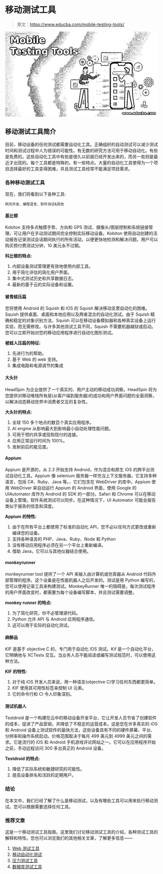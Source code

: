 # 移动测试工具

> 原文：<https://www.educba.com/mobile-testing-tools/>

![Mobile Testing Tools](img/1210072bcbbe7bf2f8b36880180d6f4c.png)



## 移动测试工具简介

目前，移动设备的任何测试都需要自动化工具。正确组织的自动测试可以减少测试时间和测试过程中人为错误的可能性。有无数的研究方法可用于移动自动化。有些是免费的。这些自动化工具中有些是很久以前就已经开发出来的，而另一些则是最近才出现的。每个工具都是特殊的，有一些特点。大量的自动化工具使得为一个项目选择最好的工具变得困难，并且测试工具经常不能满足项目需求。

### 各种移动测试工具

现在，我们将看到以下各种工具:

<small>网页开发、编程语言、软件测试&其他</small>

#### 基比顿

Kobiton 支持多点触摸手势、方向和 GPS 测试、摄像头/图层控制和系统链接管理，可让用户在手动测试期间完全控制实际移动设备。Kobiton 使用自动创建的活动报告记录测试会话期间执行的所有活动，以便更快地检测和解决问题。用户可以购买预付费测试分钟，10 美元永不过期。

**科比顿的特点:**

1.  内部设备测试管理更有效地使用内部工具。
2.  用于简化评估的简化用户界面。
3.  集中式测试历史和共享数据日志。
4.  最新的基于云的实际设备和设置。

#### 被青蛙压扁

您将使用 Android 的 Squish 和 IOS 的 Squish 解决移动支票自动化的困难。Squish 提供桌面、桌面和本地应用以及两者混合的自动化测试。由于 Squish 精确和稳定的对象识别方法，Squish 可以在移动设备模拟器和各种真实设备上运行实验，而无需修改。与许多其他测试工具不同，Squish 不需要机器越狱或启动。您可以立即开始对您的移动应用程序进行自动化图形测试。

**被蛙人压扁的特征:**

1.  先进行为的帮助。
2.  基于 Web 的 web 支持。
3.  集成电路和电源调节的集成

#### 大头针

HeadSpin 为企业提供了一个真实的、用户主动的移动成功洞察。HeadSpin 将为您提供对移动堆栈所有层(从客户端到服务器)的成功和用户界面问题的全面洞察，以解决动态移动世界中消费者交互的复杂性。

**大头针的特点:**

1.  全球 150 多个地点的数百个真实应用程序。
2.  AI engine 从影响最大到影响最小自动处理性能问题。
3.  可用于预约共享或现购现付的连接。
4.  应用正常运行时间为 100%。
5.  发射前后的能见度。

#### Appium

Appium 是开源的，从 2.3 开始支持 Android，作为混合和原生 iOS 的跨平台测试自动化工具。Appium 像 selenium 服务器一样充当上下文服务器。它支持多种语言，包括 C#、Ruby、Java 等。，它们包含在 WebDriver 的库中。Appium 使用 WebDriver 来自动运行 Appium 的 Android 界面，使用 Google 的 UIAutomator 库作为 Android 的 SDK 的一部分。Safari 和 Chrome 可以在移动设备上管理。软件系统测试可以同步。在这种情况下，UI Automator 可能会报告类似于报告的信息和深度。

**Appium 的特性:**

1.  由于在所有平台上都使用了标准的自动化 API，您不必以任何方式更改或重新编译您的设备。
2.  支持各种语言的 PHP、Java、Ruby、Node 和 Python
3.  没有移动应用程序必须在另一个平台上重新编译。
4.  借助 Java，它可以与其他仪器结合使用。

#### monkeyrunner

monkeyrunner tool 提供了一个 API 来输入由计算机或仿真器从 Android 代码外部管理的程序。这个设备是在性能机器人之后开发的。测试是用 Python 编写的，您可以使用记录工具来构建测试。MonkeyRunner 唯一的阻碍是，每次测试程序的用户界面改变时，都需要为每个设备编写脚本，并且测试需要调整。

**monkey runner 的特点:**

1.  为了简化研究，你不必管理源代码。
2.  Python 允许 API 与 Android 应用程序通信。
3.  这可以用于实际的自动化测试。

#### 麻醉品

KIF 是基于 objective C 的，专门用于自动化 IOS 测试。Kif 是一个自动化平台，它明确地与 XCTests 交互。当业务人员不能阅读或编写测试规范时，可以使用这种方法。

**KIF 的特性:**

1.  对于纯 iOS 开发人员来说，用一种语言(objective C)学习任何东西都更简单。
2.  KIF 使用其可用性标签来控制 UI 元素。
3.  它的命令行和 CI 令人印象深刻。

#### 测试机器人

Testdroid 是一个构建在云中的移动设备开发平台，它让开发人员节省了创建软件的成本，促进了产品营销，并降低了不稳定的运营成本。这是您在许多真实的 iOS 和 Android 设备上测试软件的最快方法，这些设备具有不同的硬件屏幕、平台、分辨率和操作系统启动。价格范围取决于每月 499 美元到 4999 美元之间的需求。它是流行的 iOS 和 Android 手机游戏评论网站之一。它可以在应用程序开始之前，手动远程访问 300 多台真正的 Android 设备。

**Testdroid 的特点:**

1.  降低了实际系统和敏捷研究的可能性。
2.  提高设备排名和活跃的定期用户。

### 结论

在本文中，我们已经了解了什么是移动测试，以及有哪些工具可以用来执行移动测试。您可以根据需要选择任何工具。

### 推荐文章

这是一个移动测试工具指南。这里我们讨论移动测试工具的介绍，各种测试工具的解释和特性。您也可以浏览我们的其他相关文章，了解更多信息——

1.  [Web 测试工具](https://www.educba.com/web-testing-tools/)
2.  [移动自动化测试](https://www.educba.com/mobile-automation-testing/)
3.  [压力测试工具](https://www.educba.com/stress-testing-tools/)
4.  [数据库测试工具](https://www.educba.com/database-testing-tools/)






